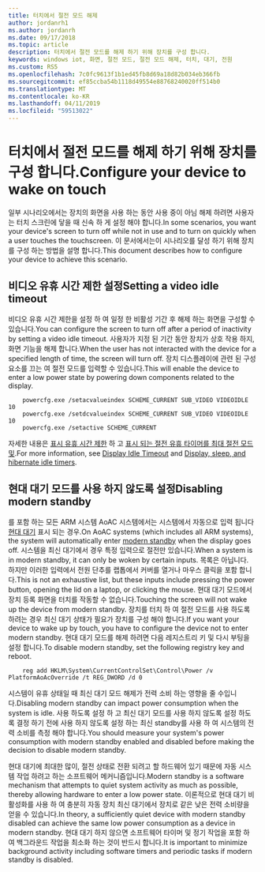 ```yaml
---
title: 터치에서 절전 모드 해제
author: jordanrh1
ms.author: jordanrh
ms.date: 09/17/2018
ms.topic: article
description: 터치에서 절전 모드를 해제 하기 위해 장치를 구성 합니다.
keywords: windows iot, 화면, 절전 모드, 절전 모드 해제, 터치, 대기, 전원
ms.custom: RS5
ms.openlocfilehash: 7c0fc9613f1b1ed45fb8d69a18d82b034eb366fb
ms.sourcegitcommit: ef85ccba54b1118d49554e88768240020ff514b0
ms.translationtype: MT
ms.contentlocale: ko-KR
ms.lasthandoff: 04/11/2019
ms.locfileid: "59513022"
---
```

# <a name="configure-your-device-to-wake-on-touch"></a><span data-ttu-id="c57c8-104">터치에서 절전 모드를 해제 하기 위해 장치를 구성 합니다.</span><span class="sxs-lookup"><span data-stu-id="c57c8-104">Configure your device to wake on touch</span></span>

<span data-ttu-id="c57c8-105">일부 시나리오에서는 장치의 화면을 사용 하는 동안 사용 중이 아님 해제 하려면 사용자는 터치 스크린에 닿을 때 신속 하 게 설정 해야 합니다.</span><span class="sxs-lookup"><span data-stu-id="c57c8-105">In some scenarios, you want your device's screen to turn off while not in use and to turn on quickly when a user touches the touchscreen.</span></span> <span data-ttu-id="c57c8-106">이 문서에서는이 시나리오를 달성 하기 위해 장치를 구성 하는 방법을 설명 합니다.</span><span class="sxs-lookup"><span data-stu-id="c57c8-106">This document describes how to configure your device to achieve this scenario.</span></span>

## <a name="setting-a-video-idle-timeout"></a><span data-ttu-id="c57c8-107">비디오 유휴 시간 제한 설정</span><span class="sxs-lookup"><span data-stu-id="c57c8-107">Setting a video idle timeout</span></span>

<span data-ttu-id="c57c8-108">비디오 유휴 시간 제한을 설정 하 여 일정 한 비활성 기간 후 해제 하는 화면을 구성할 수 있습니다.</span><span class="sxs-lookup"><span data-stu-id="c57c8-108">You can configure the screen to turn off after a period of inactivity by setting a video idle timeout.</span></span> <span data-ttu-id="c57c8-109">사용자가 지정 된 기간 동안 장치가 상호 작용 하지, 화면 기능을 해제 합니다.</span><span class="sxs-lookup"><span data-stu-id="c57c8-109">When the user has not interacted with the device for a specified length of time, the screen will turn off.</span></span> <span data-ttu-id="c57c8-110">장치 디스플레이에 관련 된 구성 요소를 끄는 여 절전 모드를 입력할 수 있습니다.</span><span class="sxs-lookup"><span data-stu-id="c57c8-110">This will enable the device to enter a low power state by powering down components related to the display.</span></span>

```
    powercfg.exe /setacvalueindex SCHEME_CURRENT SUB_VIDEO VIDEOIDLE 10
    powercfg.exe /setdcvalueindex SCHEME_CURRENT SUB_VIDEO VIDEOIDLE 10
    powercfg.exe /setactive SCHEME_CURRENT
```

<span data-ttu-id="c57c8-111">자세한 내용은 [표시 유휴 시간 제한](/windows-hardware/customize/power-settings/display-settings-display-idle-timeout) 하 고 [표시 되는 절전 유휴 타이머를 최대 절전 모드 및](/windows-hardware/design/device-experiences/display--sleep--and-hibernate-idle-timers).</span><span class="sxs-lookup"><span data-stu-id="c57c8-111">For more information, see [Display Idle Timeout](/windows-hardware/customize/power-settings/display-settings-display-idle-timeout) and [Display, sleep, and hibernate idle timers](/windows-hardware/design/device-experiences/display--sleep--and-hibernate-idle-timers).</span></span>

## <a name="disabling-modern-standby"></a><span data-ttu-id="c57c8-112">현대 대기 모드를 사용 하지 않도록 설정</span><span class="sxs-lookup"><span data-stu-id="c57c8-112">Disabling modern standby</span></span>

<span data-ttu-id="c57c8-113">를 포함 하는 모든 ARM 시스템 AoAC 시스템에서는 시스템에서 자동으로 입력 됩니다 [현대 대기](/windows-hardware/design/device-experiences/modern-standby) 표시 되는 경우.</span><span class="sxs-lookup"><span data-stu-id="c57c8-113">On AoAC systems (which includes all ARM systems), the system will automatically enter [modern standby](/windows-hardware/design/device-experiences/modern-standby) when the display goes off.</span></span> <span data-ttu-id="c57c8-114">시스템을 최신 대기에서 경우 특정 입력으로 절전만 있습니다.</span><span class="sxs-lookup"><span data-stu-id="c57c8-114">When a system is in modern standby, it can only be woken by certain inputs.</span></span> <span data-ttu-id="c57c8-115">목록은 아닙니다. 하지만 이러한 입력에서 전원 단추를 랩톱에서 커버를 열거나 마우스 클릭을 포함 합니다.</span><span class="sxs-lookup"><span data-stu-id="c57c8-115">This is not an exhaustive list, but these inputs include pressing the power button, opening the lid on a laptop, or clicking the mouse.</span></span> <span data-ttu-id="c57c8-116">현대 대기 모드에서 장치 등록 화면을 터치를 작동할 수 없습니다.</span><span class="sxs-lookup"><span data-stu-id="c57c8-116">Touching the screen will not wake up the device from modern standby.</span></span> <span data-ttu-id="c57c8-117">장치를 터치 하 여 절전 모드를 사용 하도록 하려는 경우 최신 대기 상태가 필요가 장치를 구성 해야 합니다.</span><span class="sxs-lookup"><span data-stu-id="c57c8-117">If you want your device to wake up by touch, you have to configure the device not to enter modern standby.</span></span> <span data-ttu-id="c57c8-118">현대 대기 모드를 해제 하려면 다음 레지스트리 키 및 다시 부팅을 설정 합니다.</span><span class="sxs-lookup"><span data-stu-id="c57c8-118">To disable modern standby, set the following registry key and reboot.</span></span>

```
    reg add HKLM\System\CurrentControlSet\Control\Power /v PlatformAoAcOverride /t REG_DWORD /d 0
```
    
<span data-ttu-id="c57c8-119">시스템이 유휴 상태일 때 최신 대기 모드 해제가 전력 소비 하는 영향을 줄 수입니다.</span><span class="sxs-lookup"><span data-stu-id="c57c8-119">Disabling modern standby can impact power consumption when the system is idle.</span></span> <span data-ttu-id="c57c8-120">사용 하도록 설정 하 고 최신 대기 모드를 사용 하지 않도록 설정 하도록 결정 하기 전에 사용 하지 않도록 설정 하는 최신 standby를 사용 하 여 시스템의 전력 소비를 측정 해야 합니다.</span><span class="sxs-lookup"><span data-stu-id="c57c8-120">You should measure your system's power consumption with modern standby enabled and disabled before making the decision to disable modern standby.</span></span>

<span data-ttu-id="c57c8-121">현대 대기에 최대한 많이, 절전 상태로 전환 되려고 할 하드웨어 있기 때문에 자동 시스템 작업 하려고 하는 소프트웨어 메커니즘입니다.</span><span class="sxs-lookup"><span data-stu-id="c57c8-121">Modern standby is a software mechanism that attempts to quiet system activity as much as possible, thereby allowing hardware to enter a low power state.</span></span> <span data-ttu-id="c57c8-122">이론적으로 현대 대기 비활성화를 사용 하 여 충분히 자동 장치 최신 대기에서 장치로 같은 낮은 전력 소비량을 얻을 수 있습니다.</span><span class="sxs-lookup"><span data-stu-id="c57c8-122">In theory, a sufficiently quiet device with modern standby disabled can achieve the same low power consumption as a device in modern standby.</span></span> <span data-ttu-id="c57c8-123">현대 대기 하지 않으면 소프트웨어 타이머 및 정기 작업을 포함 하 여 백그라운드 작업을 최소화 하는 것이 반드시 합니다.</span><span class="sxs-lookup"><span data-stu-id="c57c8-123">It is important to minimize background activity including software timers and periodic tasks if modern standby is disabled.</span></span>

